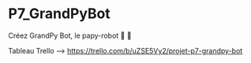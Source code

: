 # P7_GrandPyBot
Créez GrandPy Bot, le papy-robot 🤖 👴

Tableau Trello --> https://trello.com/b/uZSE5Vy2/projet-p7-grandpy-bot
